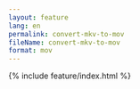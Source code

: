 ```yaml
---
layout: feature
lang: en
permalink: convert-mkv-to-mov
fileName: convert-mkv-to-mov
format: mov
---
```


 {% include feature/index.html %}